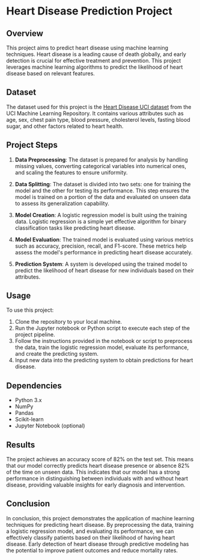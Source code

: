 
# Heart Disease Prediction Project

## Overview
This project aims to predict heart disease using machine learning techniques. Heart disease is a leading cause of death globally, and early detection is crucial for effective treatment and prevention. This project leverages machine learning algorithms to predict the likelihood of heart disease based on relevant features.

## Dataset
The dataset used for this project is the [Heart Disease UCI dataset](https://www.kaggle.com/datasets/bhagyashreebai/heart-diseases-uci) from the UCI Machine Learning Repository. It contains various attributes such as age, sex, chest pain type, blood pressure, cholesterol levels, fasting blood sugar, and other factors related to heart health.

## Project Steps

1. **Data Preprocessing**: The dataset is prepared for analysis by handling missing values, converting categorical variables into numerical ones, and scaling the features to ensure uniformity.

2. **Data Splitting**: The dataset is divided into two sets: one for training the model and the other for testing its performance. This step ensures the model is trained on a portion of the data and evaluated on unseen data to assess its generalization capability.

3. **Model Creation**: A logistic regression model is built using the training data. Logistic regression is a simple yet effective algorithm for binary classification tasks like predicting heart disease.

4. **Model Evaluation**: The trained model is evaluated using various metrics such as accuracy, precision, recall, and F1-score. These metrics help assess the model's performance in predicting heart disease accurately.

5. **Prediction System**: A system is developed using the trained model to predict the likelihood of heart disease for new individuals based on their attributes.

## Usage
To use this project:
1. Clone the repository to your local machine.
2. Run the Jupyter notebook or Python script to execute each step of the project pipeline.
3. Follow the instructions provided in the notebook or script to preprocess the data, train the logistic regression model, evaluate its performance, and create the predicting system.
4. Input new data into the predicting system to obtain predictions for heart disease.

## Dependencies
- Python 3.x
- NumPy
- Pandas
- Scikit-learn
- Jupyter Notebook (optional)

## Results

The project achieves an accuracy score of 82% on the test set. This means that our model correctly predicts heart disease presence or absence 82% of the time on unseen data. This indicates that our model has a strong performance in distinguishing between individuals with and without heart disease, providing valuable insights for early diagnosis and intervention.

## Conclusion
In conclusion, this project demonstrates the application of machine learning techniques for predicting heart disease. By preprocessing the data, training a logistic regression model, and evaluating its performance, we can effectively classify patients based on their likelihood of having heart disease. Early detection of heart disease through predictive modeling has the potential to improve patient outcomes and reduce mortality rates.







